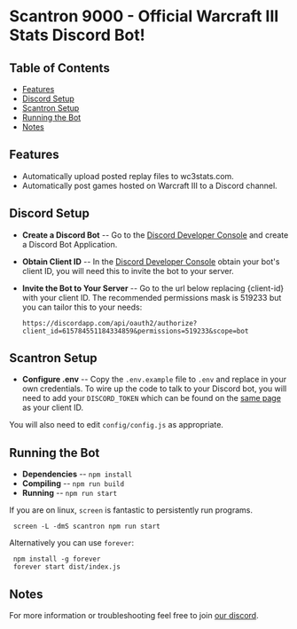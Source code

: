 # Scantron 9000 - Official Warcraft III Stats Discord Bot!

## Table of Contents

- [Features](#features)
- [Discord Setup](#discord-setup)
- [Scantron Setup](#scantron-setup)
- [Running the Bot](#running-the-bot)
- [Notes](#notes)

## Features

* Automatically upload posted replay files to wc3stats.com.
* Automatically post games hosted on Warcraft III to a Discord channel.

## Discord Setup

* **Create a Discord Bot** -- Go to the [Discord Developer Console](https://discordapp.com/developers/applications/me) and create a Discord Bot Application.
* **Obtain Client ID** -- In the [Discord Developer Console](https://discordapp.com/developers/applications/me) obtain your bot's client ID, you will need this to invite the bot to your server.
* **Invite the Bot to Your Server** -- Go to the url below replacing {client-id} with your client ID. The recommended permissions mask is 519233 but you can tailor this to your needs:

      https://discordapp.com/api/oauth2/authorize?client_id=615784551184334859&permissions=519233&scope=bot

## Scantron Setup

* **Configure .env** -- Copy the `.env.example` file to `.env` and replace in your own credentials. To wire up the code to talk to your Discord bot, you will need to add your `DISCORD_TOKEN` which can be found on the [same page](https://discordapp.com/developers/applications/me) as your client ID.

You will also need to edit `config/config.js` as appropriate.

## Running the Bot

* **Dependencies** -- `npm install`
* **Compiling** -- `npm run build`
* **Running** -- `npm run start`

If you are on linux, `screen` is fantastic to persistently run programs.

     screen -L -dmS scantron npm run start

Alternatively you can use `forever`:

     npm install -g forever
     forever start dist/index.js

## Notes

For more information or troubleshooting feel free to join [our discord](https://discord.gg/N3VGkUM).